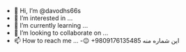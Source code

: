 - 👋 Hi, I’m @davodhs66s
- 👀 I’m interested in ...
- 🌱 I’m currently learning ...
- 💞️ I’m looking to collaborate on ...
- 📫 How to reach me ...
-😉  +9809176135485 این شماره منه
<!---
davodhs66s/davodhs66s is a ✨ special ✨ repository because its `README.md` (this file) appears on your GitHub profile.
You can click the Preview link to take a look at your changes.
--->
